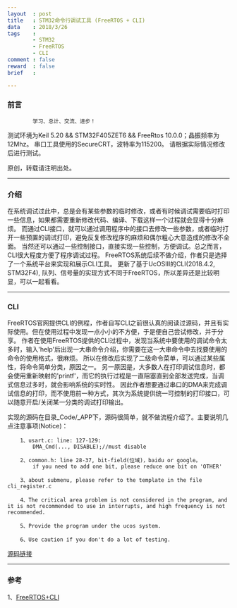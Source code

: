 ```yaml
---
layout  : post
title   : STM32命令行调试工具 (FreeRTOS + CLI)
data    : 2018/3/26
tags    :
        - STM32
        - FreeRTOS
        - CLI
comment : false
reward  : false
brief   :

---
```

### 前言
```
        学习、总计、交流、进步！
```

测试环境为Keil 5.20 && STM32F405ZET6 && FreeRtos 10.0.0；晶振频率为12Mhz。
串口工具使用的SecureCRT，波特率为115200。
请根据实际情况修改后进行测试。

原创，转载请注明出处。

---
### 介绍
在系统调试过此中，总是会有某些参数的临时修改，或者有时候调试需要临时打印一些信息，如果都需要重新修改代码、编译、下载这样一个过程就会显得十分麻烦。
而通过CLI接口，就可以通过调用程序中的接口去修改一些参数，或者临时打开一些预置的调试打印，避免反复修改程序的麻烦和偶尔粗心大意造成的修改不全面。
当然还可以通过一些控制接口，直接实现一些控制，方便调试。总之而言，CLI很大程度方便了程序调试过程。
FreeRTOS系统后续不做介绍，作者只是选择了一个系统平台来实现和展示CLI工具。
更新了基于UcOSIII的CLI(2018.4.2, STM32F4), 队列、信号量的实现方式不同于FreeRTOS，所以差异还是比较明显，可以一起看看。
<!-- more -->

---
### CLI
FreeRTOS官网提供CLI的例程，作者自写CLI之前很认真的阅读过源码，并且有实际使用。但在使用过程中发现一点小小的不方便，于是便自己尝试修改，并于分享。
作者在使用FreeRTOS提供的CLI过程中，发现当系统中要使用的调试命令太多时，输入'help'后出现一大串命令介绍，你需要在这一大串命令中去找要使用的命令的使用格式，很麻烦。
所以在修改后实现了二级命令菜单，可以通过某些属性，将命令简单分类，原因之一。
另一原因是，大多数人在打印调试信息时，都会使用重新映射的'printf'，而它的执行过程是一直阻塞直到全部发送完成，当调式信息过多时，就会影响系统的实时性。
因此作者想要通过串口的DMA来完成调试信息的打印，而不使用前一种方式，其次为系统提供统一可控制的打印接口，可以随意开启/关闭某一分类的调试打印输出。

实现的源码在目录_Code/_APP下，源码很简单，就不做流程介绍了。主要说明几点注意事项(Notice)：

```
    1、usart.c: line: 127-129:
        DMA_Cmd(..., DISABLE);//must disable

    2、common.h: line 28-37, bit-field(位域)，baidu or google。
        if you need to add one bit, please reduce one bit on 'OTHER'

    3、about submenu, please refer to the template in the file cli_register.c

    4、The critical area problem is not considered in the program, and it is not recommended to use in interrupts, and high frequency is not recommended.

    5、Provide the program under the ucos system.

    6、Use caution if you don't do a lot of testing.
```

[源码链接](https://github.com/jungleeee/FreeRTOS-CLI)

---
### 参考
1、[FreeRTOS+CLI](https://www.freertos.org/FreeRTOS-Plus/FreeRTOS_Plus_CLI/Download_FreeRTOS_Plus_CLI.shtml)
